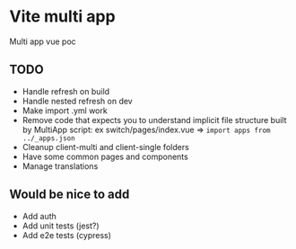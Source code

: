 # Vite multi app

Multi app vue poc

## TODO

- Handle refresh on build
- Handle nested refresh on dev
- Make import .yml work
- Remove code that expects you to understand implicit file structure built by MultiApp script: ex switch/pages/index.vue => `import apps from ../_apps.json`
- Cleanup client-multi and client-single folders 
- Have some common pages and components
- Manage translations


## Would be nice to add
- Add auth
- Add unit tests (jest?)
- Add e2e tests (cypress)